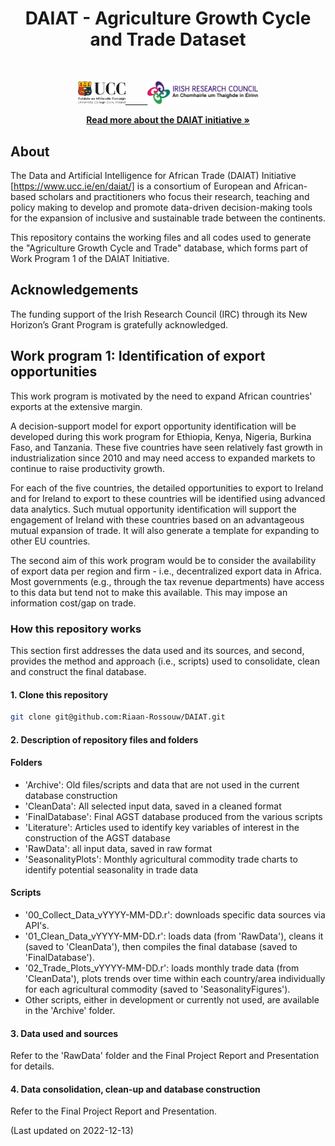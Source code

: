 
<h1 align="center">DAIAT - Agriculture Growth Cycle and Trade Dataset</h1>

<!-- HEADER -->

<br />
<p align="center">
  <a href="#">
    <img alt="Light" src="/Documents/ucc_logo_irish.svg" width="15%">
&nbsp; &nbsp; &nbsp; &nbsp;
  <img alt="Dark" src="/Documents/IRC LOGO_RGB.jpg" width="35%">
  </a>
  <br />
 <p align="center">
    <a href="https://www.ucc.ie/en/daiat/"><strong>Read more about the DAIAT initiative »</strong></a>
    <br />
  </p>
</p>

<!-- CONTENT -->

## About
The Data and Artificial Intelligence for African Trade (DAIAT) Initiative [https://www.ucc.ie/en/daiat/] is a consortium of European and African-based scholars and practitioners who focus their research, teaching and policy making to develop and promote data-driven decision-making tools for the expansion of inclusive and sustainable trade between the continents.

This repository contains the working files and all codes used to generate the "Agriculture Growth Cycle and Trade" database, which forms part of Work Program 1 of the DAIAT Initiative.

## Acknowledgements
The funding support of the Irish Research Council (IRC) through its New Horizon’s Grant Program is gratefully acknowledged.

## Work program 1: Identification of export opportunities
This work program is motivated by the need to expand African countries' exports at the extensive margin.

A decision-support model for export opportunity identification will be developed during this work program for Ethiopia, Kenya, Nigeria, Burkina Faso,  and Tanzania. These five countries have seen relatively fast growth in industrialization since 2010 and may need access to expanded markets to continue to raise productivity growth. 

For each of the five countries, the detailed opportunities to export to Ireland and for Ireland to export to these countries will be identified using advanced data analytics. Such mutual opportunity identification will support the engagement of Ireland with these countries based on an advantageous mutual expansion of trade. It will also generate a template for expanding to other EU countries.

The second aim of this work program would be to consider the availability of export data per region and firm - i.e., decentralized export data in Africa. Most governments (e.g., through the tax revenue departments) have access to this data but tend not to make this available. This may impose an information cost/gap on trade.

### How this repository works
This section first addresses the data used and its sources, and second, provides the method and approach (i.e., scripts) used to consolidate, clean and construct the final database.

#### 1. Clone this repository

```bash
git clone git@github.com:Riaan-Rossouw/DAIAT.git
```

#### 2. Description of repository files and folders

#### Folders
* 'Archive': Old files/scripts and data that are not used in the current database construction
* 'CleanData': All selected input data, saved in a cleaned format
* 'FinalDatabase': Final AGST database produced from the various scripts
* 'Literature': Articles used to identify key variables of interest in the construction of the AGST database
* 'RawData': all input data, saved in raw format
* 'SeasonalityPlots': Monthly agricultural commodity trade charts to identify potential seasonality in trade data

#### Scripts
* '00_Collect_Data_vYYYY-MM-DD.r': downloads specific data sources via API's.
* '01_Clean_Data_vYYYY-MM-DD.r': loads data (from 'RawData'), cleans it (saved to 'CleanData'), then compiles the final database (saved to 'FinalDatabase').
* '02_Trade_Plots_vYYYY-MM-DD.r': loads monthly trade data (from 'CleanData'), plots trends over time within each country/area individually for each agricultural commodity (saved to 'SeasonalityFigures').
* Other scripts, either in development or currently not used, are available in the 'Archive' folder.

#### 3. Data used and sources
Refer to the 'RawData' folder and the Final Project Report and Presentation for details.

#### 4. Data consolidation, clean-up and database construction 
Refer to the Final Project Report and Presentation.

(Last updated on 2022-12-13)
